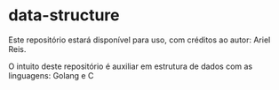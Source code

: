 # data-structure
Este repositório estará disponível para uso, com créditos ao autor: Ariel Reis.

O intuito deste repositório é auxiliar em estrutura de dados com as linguagens: Golang e C
